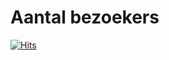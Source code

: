 # Aantal bezoekers

[![Hits](https://hits.seeyoufarm.com/api/count/incr/badge.svg?url=https%3A%2F%2Fmetliefdegedragen.github.io&count_bg=%2379C83D&title_bg=%23555555&icon=&icon_color=%23E7E7E7&title=hits&edge_flat=false)](https://hits.seeyoufarm.com)

